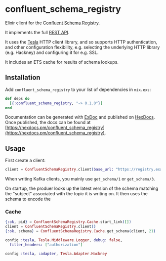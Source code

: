 # confluent_schema_registry

Elixir client for the [Confluent Schema Registry](https://www.confluent.io/confluent-schema-registry).

It implements the full [REST API](https://docs.confluent.io/current/schema-registry/develop/api.html).

It uses the [Tesla](https://github.com/teamon/tesla) HTTP client library, and so supports
HTTP authentication, and other configuration flexibility, e.g. selecting the underlying HTTP library (e.g. Hackney)
and configuring it for e.g. SSL.

It includes an ETS cache for results of schema lookups.

## Installation

Add `confluent_schema_registry` to your list of dependencies in `mix.exs`:

```elixir
def deps do
  [{:confluent_schema_registry, "~> 0.1.0"}]
end
```

Documentation can be generated with [ExDoc](https://github.com/elixir-lang/ex_doc)
and published on [HexDocs](https://hexdocs.pm). Once published, the docs can
be found at [https://hexdocs.pm/confluent_schema_registry](https://hexdocs.pm/confluent_schema_registry).

## Usage

First create a client:

```elixir
client = ConfluentSchemaRegistry.client(base_url: "https://registry.example.com:8081/")
```

When writing Kafka clients, you mainly use `get_schema/1` or `get_schema/3`.

On startup, the produer looks up the latest version of the schema matching the "subject" associated
with the topic it is writing on. It then uses the schema to encode the


### Cache

```elixir
{:ok, pid} = ConfluentSchemaRegistry.Cache.start_link([])
client = ConfluentSchemaRegistry.client()
{:ok, schema} = ConfluentSchemaRegistry.Cache.get_schema(client, 21)

```

```elixir
config :tesla, Tesla.Middleware.Logger, debug: false,
  filter_headers: ["authorization"]

config :tesla, :adapter, Tesla.Adapter.Hackney

```
